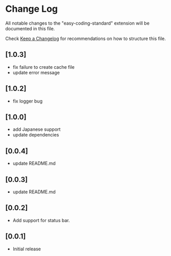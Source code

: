 # Change Log

All notable changes to the "easy-coding-standard" extension will be documented in this file.

Check [Keep a Changelog](http://keepachangelog.com/) for recommendations on how to structure this file.

## [1.0.3]

- fix failure to create cache file
- update error message

## [1.0.2]

- fix logger bug

## [1.0.0]

- add Japanese support
- update dependencies

## [0.0.4]

- update README.md

## [0.0.3]

- update README.md

## [0.0.2]

- Add support for status bar.

## [0.0.1]

- Initial release

